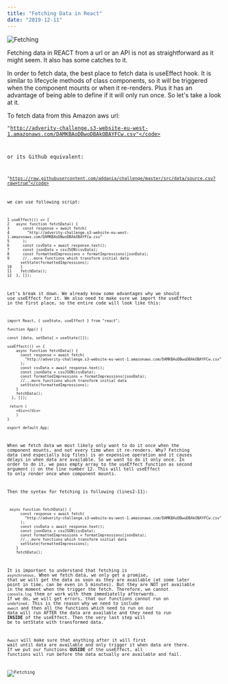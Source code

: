 ```yaml
---
title: "Fetching Data in React"
date: "2019-12-11"
---
```


![Fetching](https://i.imgur.com/MqWLXcO.jpg "Photo by Jozef Fehér from Pexels")

Fetching data in REACT from a url or an API is not as straightforward as it might seem. It also has some catches to it.

In order to fetch data, the best place to fetch data is useEffect hook. It is similar to lifecycle methods of class components, so it will be triggered when the component mounts or when it re-renders. Plus it has an advantage of being able to define if it will only run once. So let's take a look at it.

To fetch data from this Amazon aws url: 

<code>"http://adverity-challenge.s3-website-eu-west-1.amazonaws.com/DAMKBAoDBwoDBAkOBAYFCw.csv"</code> 

or its Github equivalent: 

<code>"https://raw.githubusercontent.com/addania/challenge/master/src/data/source.csv?raw=true"</code> 

we can use following script:
```
1 useEffect(() => { 
2   async function fetchData() {
3      const response = await fetch(
4        "http://adverity-challenge.s3-website-eu-west-1.amazonaws.com/DAMKBAoDBwoDBAkOBAYFCw.csv"
5      );
6      const csvData = await response.text();
7      const jsonData = csvJSON(csvData);
8      const formattedImpressions = formatImpressions(jsonData);
9      //...more functions which transform initial data
      setState(formattedImpressions);      
10    }
11    fetchData();
12  }, []);

```

Let's break it down. We already know some advantages why we should use useEffect for it. We also need to make sure we import the useEffect in the first place, so the entire code will look like this:
```
import React, { useState, useEffect } from "react";

function App() {
  
const [data, setData] = useState([]);

useEffect(() => {
    async function fetchData() {
      const response = await fetch(
        "http://adverity-challenge.s3-website-eu-west-1.amazonaws.com/DAMKBAoDBwoDBAkOBAYFCw.csv"
      );
      const csvData = await response.text();
      const jsonData = csvJSON(csvData);
      const formattedImpressions = formatImpressions(jsonData);
      //...more functions which transform initial data
      setState(formattedImpressions);
    }
    fetchData();
  }, []);

 return (
    <div></div>
    )
}

export default App;
```

When we fetch data we most likely only want to do it once when the component mounts, and not every time when it re-renders. Why? Fetching data (and especially big files) is an expensive operation and it causes delays in when data are available. So we want to do it only once. In order to do it, we pass empty array to the useEffect function as second argument <code>[]</code> on the line number 12. This will tell useEffect to only render once when component mounts.


Then the syntax for fetching is following (lines2-11):
```
 async function fetchData() {
      const response = await fetch(
        "http://adverity-challenge.s3-website-eu-west-1.amazonaws.com/DAMKBAoDBwoDBAkOBAYFCw.csv"
      );
      const csvData = await response.text();
      const jsonData = csvJSON(csvData);
      const formattedImpressions = formatImpressions(jsonData);
      //...more functions which transform initial data
      setState(formattedImpressions);      
    }
    fetchData();
```

It is important to understand that fetching is <code>asynchronous</code>. When we fetch data, we only get a promise, that we will get the data as soon as they are available (at some later point in time, can be even in 5 minutes). But they are NOT yet available in the moment when the trigger the fetch. Therefore, we cannot <code>console.log</code> them or work with them immediatelly afterwards. If we do, we will get errors, that our functions cannot run on <code>undefined</code>. This is the reason why we need to include <code>await</code> and then all the functions which need to run on our data will run AFTER the data are available and they need to run **INSIDE** of the useEffect. Then the very last step will be to setState with transformed data. 

<code>Await</code> will make sure that anything after it will first wait until data are available and only trigger it when data are there. If we put our functions **OUSIDE** of the useEffect, all functions will run before the data actually are available and fail.

![Fetching](https://i.imgur.com/Sb31C68.jpg "Photo by Jozef Fehér from Pexels")